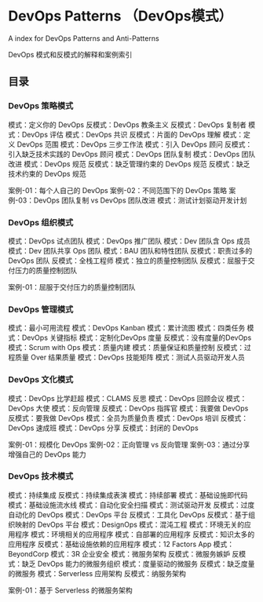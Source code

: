 # DevOps Patterns （DevOps模式）

A index for DevOps Patterns and Anti-Patterns

DevOps 模式和反模式的解释和案例索引

## 目录

### DevOps 策略模式

模式：定义你的 DevOps
反模式：DevOps 教条主义
反模式：DevOps 复制者
模式：DevOps 评估
模式：DevOps 共识
反模式：片面的 DevOps 理解
模式：定义 DevOps 范围
模式：DevOps 三步工作法
模式：引入 DevOps 顾问
反模式：引入缺乏技术实践的 DevOps 顾问
模式：DevOps 团队复制
模式：DevOps 团队改进
模式：DevOps 规范
反模式：缺乏管理约束的 DevOps 规范
反模式：缺乏技术约束的 DevOps 规范

案例-01：每个人自己的 DevOps
案例-02：不同范围下的 DevOps 策略
案例-03：DevOps 团队复制 vs DevOps 团队改进
模式：测试计划驱动开发计划

### DevOps 组织模式

模式：DevOps 试点团队
模式：DevOps 推广团队
模式：Dev 团队含 Ops 成员
模式：Dev 团队共享 Ops 团队
模式：BAU 团队和特性团队
反模式：职责过多的 DevOps 团队
反模式：全栈工程师
模式：独立的质量控制团队
反模式：屈服于交付压力的质量控制团队

案例-01：屈服于交付压力的质量控制团队

### DevOps 管理模式

模式：最小可用流程
模式：DevOps Kanban
模式：累计流图
模式：四类任务
模式：DevOps 关键指标
模式：定制化DevOps 度量
反模式：没有度量的DevOps
模式：Scrum with Ops
模式：质量内建
模式：质量保证和质量控制
反模式：过程质量 Over 结果质量
模式：DevOps 技能矩阵
模式：测试人员驱动开发人员

### DevOps 文化模式

模式：DevOps 比学赶超
模式：CLAMS 反思
模式：DevOps 回顾会议
模式：DevOps 大使
模式：反向管理
反模式：DevOps 指挥官
模式：我要做 DevOps
反模式：要我做 DevOps
模式：全员为质量负责
模式：DevOps 培训
反模式：DevOps 速成班
模式：DevOps 分享
反模式：封闭的 DevOps

案例-01：规模化 DevOps
案例-02：正向管理 vs 反向管理
案例-03：通过分享增强自己的 DevOps 能力

### DevOps 技术模式

模式：持续集成
反模式：持续集成表演
模式：持续部署
模式：基础设施即代码
模式：基础设施流水线
模式：自动化安全扫描
模式：测试驱动开发
反模式：过度自动化的 DevOps
模式：DevOps 平台
反模式：工具化 DevOps
反模式：基于组织映射的 DevOps 平台
模式：DesignOps
模式：混沌工程
模式：环境无关的应用程序
模式：环境相关的应用程序
模式：自部署的应用程序
反模式：知识太多的应用程序
反模式：基础设施依赖的应用程序
模式：12 Factors App
模式：BeyondCorp
模式：3R 企业安全
模式：微服务架构
反模式：微服务嫉妒
反模式：缺乏 DevOps 能力的微服务组织
模式：度量驱动的微服务
反模式：缺乏度量的微服务
模式：Serverless 应用架构
反模式：纳服务架构

案例-01：基于 Serverless 的微服务架构
